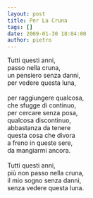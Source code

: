 ```yaml
---
layout: post
title: Per La Cruna
tags: []
date: 2009-01-30 18:04:00
author: pietro
---
```

Tutti questi anni,<br/>passo nella cruna,<br/>un pensiero senza danni,<br/>per vedere questa luna,<br/><br/>per raggiungere qualcosa,<br/>che sfugge di continuo,<br/>per cercare senza posa,<br/>qualcosa discontinuo,<br/>abbastanza da tenere<br/>questa cosa che divora<br/>a freno in queste sere,<br/>da mangiarmi ancora.<br/><br/>Tutti questi anni,<br/>più non passo nella cruna,<br/>il mio sogno senza danni,<br/>senza vedere questa luna.
